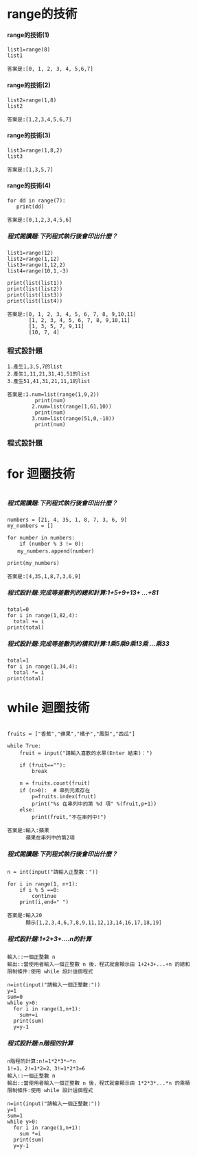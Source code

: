 # range的技術
#### range的技術(1)
```
list1=range(8)
list1
```
```
答案是:[0, 1, 2, 3, 4, 5,6,7]
```
#### range的技術(2)
```
list2=range(1,8)
list2
```
```
答案是:[1,2,3,4,5,6,7]
```
#### range的技術(3)
```
list3=range(1,8,2)
list3
```
```
答案是:[1,3,5,7]
```
#### range的技術(4)
```
for dd in range(7):
   print(dd)
```
```
答案是:[0,1,2,3,4,5,6]
```
##### 程式閱讀題:下列程式執行後會印出什麼？
```
list1=range(12)
list2=range(1,12)
list3=range(1,12,2)
list4=range(10,1,-3)

print(list(list1))
print(list(list2))
print(list(list3)) 
print(list(list4))  

```
```
答案是:[0, 1, 2, 3, 4, 5, 6, 7, 8, 9,10,11]
       [1, 2, 3, 4, 5, 6, 7, 8, 9,10,11]
       [1, 3, 5, 7, 9,11]
       [10, 7, 4]
```
### 程式設計題
```
1.產生1,3,5,7的list
2.產生1,11,21,31,41,51的list
3.產生51,41,31,21,11,1的list
```
```
答案是:1.num=list(range(1,9,2))
         print(num)
        2.num=list(range(1,61,10))
         print(num)
        3.num=list(range(51,0,-10))
         print(num)
```
### 程式設計題
# for 迴圈技術

```

```
##### 程式閱讀題:下列程式執行後會印出什麼？
```
numbers = [21, 4, 35, 1, 8, 7, 3, 6, 9]
my_numbers = []

for number in numbers:
    if (number % 3 != 0): 
　　my_numbers.append(number)

print(my_numbers)
```
```
答案是:[4,35,1,8,7,3,6,9]
```

##### 程式設計題:完成等差數列的總和計算:1+5+9+13+ ...+81
```
total=0
for i in range(1,82,4):
  total += i
print(total)
```
##### 程式設計題:完成等差數列的積和計算:1乘5乘9乘13乘 ...乘33
```
total=1
for i in range(1,34,4):
  total *= i
print(total)
```

# while 迴圈技術

```

```


```
fruits = ["香蕉","蘋果","橘子","鳳梨","西瓜"]

while True:
    fruit = input("請輸入喜歡的水果(Enter 結束)：")

    if (fruit==""):
        break

    n = fruits.count(fruit) 
    if (n>0):  # 串列元素存在
        p=fruits.index(fruit)
        print("%s 在串列中的第 %d 項" %(fruit,p+1))
    else:
        print(fruit,"不在串列中!")
```
```
答案是:輸入:蘋果
      蘋果在串列中的第2項
```

##### 程式閱讀題:下列程式執行後會印出什麼？
```
n = int(input("請輸入正整數："))

for i in range(1, n+1):
    if i % 5 ==0:
        continue
    print(i,end=" ")
```
```
答案是:輸入20
      顯示[1,2,3,4,6,7,8,9,11,12,13,14,16,17,18,19]    
```
##### 程式設計題:1+2+3+....n的計算

```
輸入::一個正整數 n
輸出::當使用者輸入一個正整數 n 後，程式就會顯示由 1+2+3+...+n 的總和
限制條件:使用 while 設計這個程式
```
```
n=int(input("請輸入一個正整數:"))
y=1
sum=0
while y>0:
  for i in range(1,n+1):
    sum+=i
  print(sum)
  y=y-1
```
##### 程式設計題:n階程的計算


```
n階程的計算:n!=1*2*3*⋯*n
1!=1、2!=1*2=2、3!=1*2*3=6
輸入::一個正整數 n
輸出::當使用者輸入一個正整數 n 後，程式就會顯示由 1*2*3*...*n 的乘積
限制條件:使用 while 設計這個程式
```
```
n=int(input("請輸入一個正整數:"))
y=1
sum=1
while y>0:
  for i in range(1,n+1):
    sum *=i
  print(sum)
  y=y-1
```
